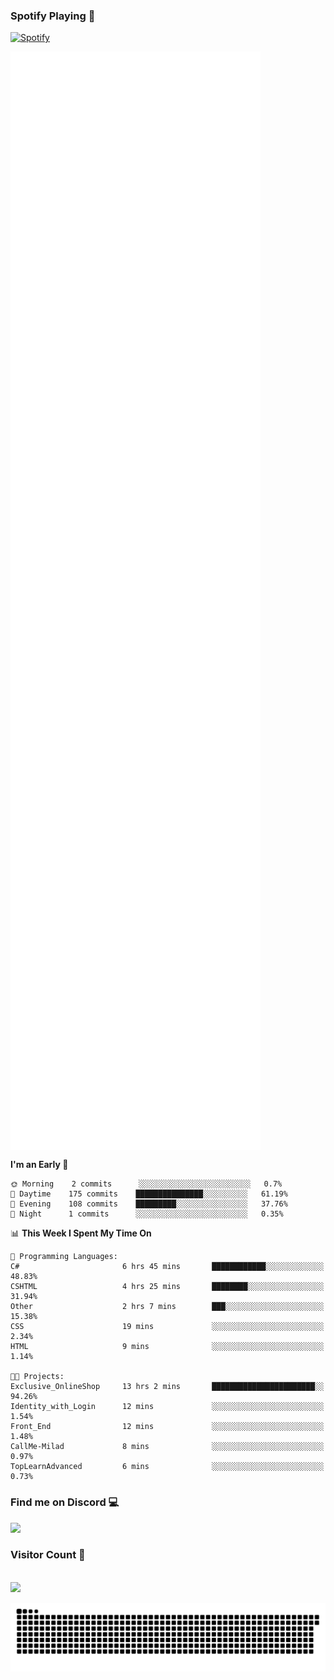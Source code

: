 ### Spotify Playing 🎵
[![Spotify](https://spotify-livestats-callme-milad.vercel.app/api/spotify)](https://open.spotify.com/user/314mrt6dxn5cqoxklh3thbwlr6by)

<img align="center" src="/github-metrics.svg" alt="Metrics" width="400">

<!--START_SECTION:waka-->
**I'm an Early 🐤** 

```text
🌞 Morning    2 commits      ░░░░░░░░░░░░░░░░░░░░░░░░░   0.7% 
🌆 Daytime    175 commits    ███████████████░░░░░░░░░░   61.19% 
🌃 Evening    108 commits    █████████░░░░░░░░░░░░░░░░   37.76% 
🌙 Night      1 commits      ░░░░░░░░░░░░░░░░░░░░░░░░░   0.35%

```


📊 **This Week I Spent My Time On** 

```text
💬 Programming Languages: 
C#                       6 hrs 45 mins       ████████████░░░░░░░░░░░░░   48.83% 
CSHTML                   4 hrs 25 mins       ████████░░░░░░░░░░░░░░░░░   31.94% 
Other                    2 hrs 7 mins        ███░░░░░░░░░░░░░░░░░░░░░░   15.38% 
CSS                      19 mins             ░░░░░░░░░░░░░░░░░░░░░░░░░   2.34% 
HTML                     9 mins              ░░░░░░░░░░░░░░░░░░░░░░░░░   1.14%

🐱‍💻 Projects: 
Exclusive_OnlineShop     13 hrs 2 mins       ███████████████████████░░   94.26% 
Identity_with_Login      12 mins             ░░░░░░░░░░░░░░░░░░░░░░░░░   1.54% 
Front_End                12 mins             ░░░░░░░░░░░░░░░░░░░░░░░░░   1.48% 
CallMe-Milad             8 mins              ░░░░░░░░░░░░░░░░░░░░░░░░░   0.97% 
TopLearnAdvanced         6 mins              ░░░░░░░░░░░░░░░░░░░░░░░░░   0.73%

```


<!--END_SECTION:waka-->

### Find me on Discord 💻
<a href="https://discord.gg/pQVcABAxAy" rel="nofollow"> 
  <img src="https://discord.c99.nl/widget/theme-2/977957889358573609.png" data-canonical-src="https://discord.c99.nl/widget/theme-2/977957889358573609.png" style="max-width: 100%;"></a>

### Visitor Count 🔢
<p align="left"> 
  <br>
  <img src="https://profile-counter.glitch.me/callme-devil/count.svg" />
</p>

<img src="https://github.com/callme-devil/callme-devil/blob/output/github-contribution-grid-snake.svg" alt="snake" style="max-width: 100%;">
